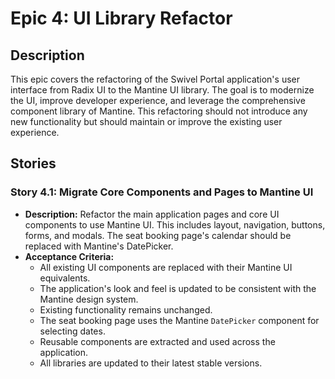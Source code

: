 # Epic 4: UI Library Refactor

## Description

This epic covers the refactoring of the Swivel Portal application's user interface from Radix UI to the Mantine UI library. The goal is to modernize the UI, improve developer experience, and leverage the comprehensive component library of Mantine. This refactoring should not introduce any new functionality but should maintain or improve the existing user experience.

## Stories

### Story 4.1: Migrate Core Components and Pages to Mantine UI

- **Description:** Refactor the main application pages and core UI components to use Mantine UI. This includes layout, navigation, buttons, forms, and modals. The seat booking page's calendar should be replaced with Mantine's DatePicker.
- **Acceptance Criteria:**
  - All existing UI components are replaced with their Mantine UI equivalents.
  - The application's look and feel is updated to be consistent with the Mantine design system.
  - Existing functionality remains unchanged.
  - The seat booking page uses the Mantine `DatePicker` component for selecting dates.
  - Reusable components are extracted and used across the application.
  - All libraries are updated to their latest stable versions.
